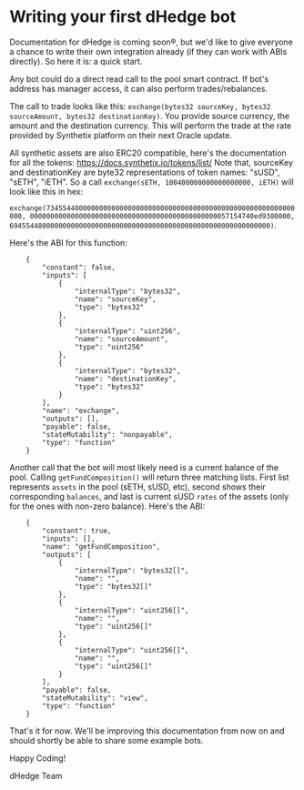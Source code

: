 # Writing your first dHedge bot


Documentation for dHedge is coming soon®, but we'd like to give everyone a chance to write their own integration already (if they can work with ABIs directly). So here it is: a quick start.


Any bot could do a direct read call to the pool smart contract. If bot's address has manager access, it can also perform trades/rebalances.

The call to trade looks like this: `exchange(bytes32 sourceKey, bytes32 sourceAmount, bytes32 destinationKey)`.
You provide source currency, the amount and the destination currency. This will perform the trade at the rate provided by Synthetix platform on their next Oracle update.

All synthetic assets are also ERC20 compatible, here's the documentation for all the tokens: https://docs.synthetix.io/tokens/list/
Note that, sourceKey and destinationKey are byte32 representations of token names: "sUSD", "sETH", "iETH". So a call `exchange(sETH, 100400000000000000000, iETH)`
will look like this in hex:

`exchange(7345544800000000000000000000000000000000000000000000000000000000, 0000000000000000000000000000000000000000000000057154740ed9380000, 6945544800000000000000000000000000000000000000000000000000000000)`. 


Here's the ABI for this function:

```
	{
		"constant": false,
		"inputs": [
			{
				"internalType": "bytes32",
				"name": "sourceKey",
				"type": "bytes32"
			},
			{
				"internalType": "uint256",
				"name": "sourceAmount",
				"type": "uint256"
			},
			{
				"internalType": "bytes32",
				"name": "destinationKey",
				"type": "bytes32"
			}
		],
		"name": "exchange",
		"outputs": [],
		"payable": false,
		"stateMutability": "nonpayable",
		"type": "function"
	}
```

Another call that the bot will most likely need is a current balance of the pool. Calling `getFundComposition()` will return three matching lists. 
First list represents `assets` in the pool (sETH, sUSD, etc), second shows their corresponding `balances`, and last is current sUSD `rates` of the assets (only for the ones with non-zero balance). Here's the ABI:

```
	{
		"constant": true,
		"inputs": [],
		"name": "getFundComposition",
		"outputs": [
			{
				"internalType": "bytes32[]",
				"name": "",
				"type": "bytes32[]"
			},
			{
				"internalType": "uint256[]",
				"name": "",
				"type": "uint256[]"
			},
			{
				"internalType": "uint256[]",
				"name": "",
				"type": "uint256[]"
			}
		],
		"payable": false,
		"stateMutability": "view",
		"type": "function"
	}
```

That's it for now. We'll be improving this documentation from now on and should shortly be able to share some example bots.

Happy Coding!

dHedge Team
